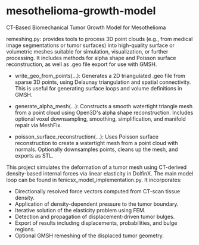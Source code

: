 # mesothelioma-growth-model
CT-Based Biomechanical Tumor Growth Model for Mesothelioma


remeshing.py: provides tools to process 3D point clouds (e.g., from medical image segmentations or tumor surfaces) into high-quality surface or volumetric meshes suitable for simulation, visualization, or further processing. It includes methods for alpha shape and Poisson surface reconstruction, as well as .geo file export for use with GMSH.

* write_geo_from_points(...): Generates a 2D triangulated .geo file from sparse 3D points, using Delaunay triangulation and spatial connectivity. This is useful for generating surface loops and volume definitions in GMSH.

* generate_alpha_mesh(...): Constructs a smooth watertight triangle mesh from a point cloud using Open3D's alpha shape reconstruction. Includes optional voxel downsampling, smoothing, simplification, and manifold repair via MeshFix.

* poisson_surface_reconstruction(...): Uses Poisson surface reconstruction to create a watertight mesh from a point cloud with normals. Optionally downsamples points, cleans up the mesh, and exports as STL.


This project simulates the deformation of a tumor mesh using CT-derived density-based internal forces via linear elasticity in DolfinX. The main model loop can be found in fenicsx_model_implementation.py. It incorporates:

* Directionally resolved force vectors computed from CT-scan tissue density.
* Application of density-dependent pressure to the tumor boundary.
* Iterative solution of the elasticity problem using FEM.
* Detection and propagation of displacement-driven tumor bulges.
* Export of results including displacements, probabilities, and bulge regions.
* Optional GMSH remeshing of the displaced tumor geometry.

